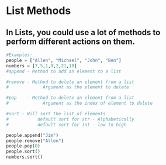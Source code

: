# List Methods
## In Lists, you could use a lot of methods to perform different actions on them.
```python 
#Examples:
people = ["Allen", "Michael", "John", "Ben"]
numbers = [7,5,1,9,2,21,19]
#append - Method to add an element to a list

#remove - Method to delete an element from a list
#             Argument as the element to delete

#pop    - Method to delete an element from a list
#             Argument as the index of element to delete

#sort - Will sort the list of elements
#           default sort for str - Alphabetically
#           default sort for int - low to high

people.append("Jim")
people.remove("Allen")
people.pop(0)
people.sort()
numbers.sort()
```